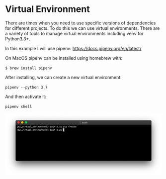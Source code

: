 # Virtual Environment

There are times when you need to use specific versions of dependencies for different projects. To do this we can use virtual environments. There are a variety of tools to manage virtual environments including venv for Python3.3+.

In this example I will use pipenv: https://docs.pipenv.org/en/latest/

On MacOS pipenv can be installed using homebrew with:

`$ brew install pipenv`

After installing, we can create a new virtual environment:

`pipenv --python 3.7`

And then activate it:

`pipenv shell`

![No packages installed!](./images/pip_freeze.png)
